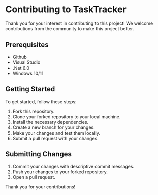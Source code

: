 # Contributing to TaskTracker

Thank you for your interest in contributing to this project! We welcome contributions from the community to make this project better.

## Prerequisites

- Github
- Visual Studio
- .Net 6.0
- Windows 10/11

## Getting Started

To get started, follow these steps:

1. Fork this repository.
2. Clone your forked repository to your local machine.
3. Install the necessary dependencies.
4. Create a new branch for your changes.
5. Make your changes and test them locally.
6. Submit a pull request with your changes.


## Submitting Changes

1. Commit your changes with descriptive commit messages.
2. Push your changes to your forked repository.
3. Open a pull request.

Thank you for your contributions!

